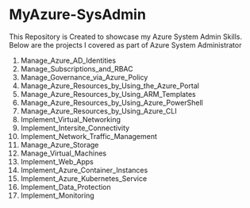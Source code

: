 # MyAzure-SysAdmin
This Repository is Created to showcase my Azure System Admin Skills. Below are the projects I covered as part of Azure System Administrator
01. Manage_Azure_AD_Identities
02. Manage_Subscriptions_and_RBAC
03. Manage_Governance_via_Azure_Policy
04. Manage_Azure_Resources_by_Using_the_Azure_Portal
05. Manage_Azure_Resources_by_Using_ARM_Templates
06. Manage_Azure_Resources_by_Using_Azure_PowerShell
07. Manage_Azure_Resources_by_Using_Azure_CLI
08. Implement_Virtual_Networking
09. Implement_Intersite_Connectivity
10. Implement_Network_Traffic_Management
11. Manage_Azure_Storage
12. Manage_Virtual_Machines
13. Implement_Web_Apps
14. Implement_Azure_Container_Instances
15. Implement_Azure_Kubernetes_Service
16. Implement_Data_Protection
17. Implement_Monitoring

